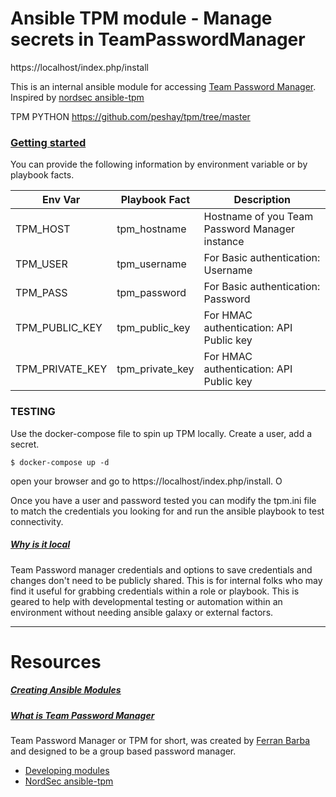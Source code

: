 # Ansible TPM module - Manage secrets in TeamPasswordManager
 https://localhost/index.php/install

 This is an internal ansible module for accessing [Team Password Manager](https://teampasswordmanager.com/).
Inspired by [nordsec ansible-tpm](https://github.com/NordSecurity/ansible-tpm)


TPM PYTHON
https://github.com/peshay/tpm/tree/master


### <u>Getting started</u>
You can provide the following information by environment variable or by playbook facts.

|Env Var|Playbook Fact|Description|
|---|---|---|
|TPM_HOST|tpm_hostname|Hostname of you Team Password Manager instance|
|TPM_USER|tpm_username|For Basic authentication: Username|
|TPM_PASS|tpm_password|For Basic authentication: Password|
|TPM_PUBLIC_KEY|tpm_public_key|For HMAC authentication: API Public key|
|TPM_PRIVATE_KEY|tpm_private_key|For HMAC authentication: API Public key|


### TESTING
Use the docker-compose file to spin up TPM locally. Create a user, add a secret.
```
$ docker-compose up -d
```

open your browser and go to https://localhost/index.php/install. O

Once you have a user and password tested you can modify the tpm.ini file to match the credentials you looking for and run the ansible playbook to test connectivity.

##### <u>Why is it local</u>
Team Password manager credentials and options to save credentials and changes don't need to be publicly shared. This is for internal folks who may find it useful for grabbing credentials within a role or playbook. This is geared to help with developmental testing
or automation within an environment without needing ansible galaxy or external factors.


---
# Resources
##### [<u>Creating Ansible Modules</u>](https://docs.ansible.com/ansible/latest/dev_guide/developing_modules_general.html)

##### <u>What is Team Password Manager</u>
Team Password Manager or TPM for short, was created by [Ferran Barba](https://teampasswordmanager.com/about/) and designed to be a group based password manager.

*  [Developing modules](https://docs.ansible.com/ansible/latest/dev_guide/developing_modules_general.html)
* [NordSec ansible-tpm](https://github.com/NordSecurity/ansible-tpm)
